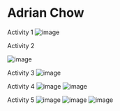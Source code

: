 # Adrian Chow
Activity 1
![image](https://github.com/adrianchow-tech/ECE444-F2023-Assignment1/assets/81934116/87237cab-c552-4e95-83db-a197ab788468)

Activity 2

![image](https://github.com/adrianchow-tech/ECE444-F2023-Assignment1/assets/81934116/89f68496-7c62-4bda-bf99-b9dd19ab6962)

Activity 3 
![image](https://github.com/adrianchow-tech/ECE444-F2023-Assignment1/assets/81934116/afac75e8-0c59-44cb-a6e8-31dadbca3615)

Activity 4
![image](https://github.com/adrianchow-tech/ECE444-F2023-Assignment1/assets/81934116/df7ab647-5e2c-485b-9a1e-bd3e598ab789)
![image](https://github.com/adrianchow-tech/ECE444-F2023-Assignment1/assets/81934116/d8a9a407-0a7a-4e08-b13a-3ab5bf8c751c)

Activity 5
![image](https://github.com/adrianchow-tech/ECE444-F2023-Assignment1/assets/81934116/fa53aec3-e107-4a93-bfa9-27b036fe87ae)
![image](https://github.com/adrianchow-tech/ECE444-F2023-Assignment1/assets/81934116/b0ba153e-33af-41a2-94d9-dcaddfc4bfbb)
![image](https://github.com/adrianchow-tech/ECE444-F2023-Assignment1/assets/81934116/9021247f-3bbe-4d49-b352-2c47257a4f57)
